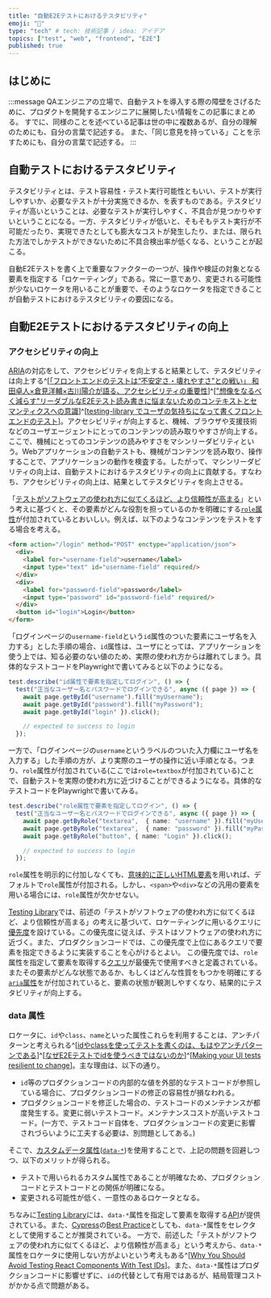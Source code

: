 ```yaml
---
title: "自動E2Eテストにおけるテスタビリティ"
emoji: "🧪"
type: "tech" # tech: 技術記事 / idea: アイデア
topics: ["test", "web", "frontend", "E2E"]
published: true
---
```


## はじめに

:::message
QAエンジニアの立場で、自動テストを導入する際の障壁をさげるために、プロダクトを開発するエンジニアに展開したい情報をこの記事にまとめる。
すでに、同様のことを述べている記事は世の中に複数あるが、自分の理解のためにも、自分の言葉で記述する。
また、「同じ意見を持っている」ことを示すためにも、自分の言葉で記述する。
:::

## 自動テストにおけるテスタビリティ

テスタビリティとは、テスト容易性・テスト実行可能性ともいい、テストが実行しやすいか、必要なテストが十分実施できるか、を表すものである。テスタビリティが高いということは、必要なテストが実行しやすく、不具合が見つかりやすいということになる。一方、テスタビリティが低いと、そもそもテスト実行が不可能だったり、実現できたとしても膨大なコストが発生したり、または、限られた方法でしかテストができないために不具合検出率が低くなる、ということが起こる。

自動E2Eテストを書く上で重要なファクターの一つが、操作や検証の対象となる要素を指定する「ロケーティング」である。常に一意であり、変更される可能性が少ないロケータを用いることが重要で、そのようなロケータを指定できることが自動テストにおけるテスタビリティの要因になる。

## 自動E2Eテストにおけるテスタビリティの向上

### アクセシビリティの向上

[ARIA](https://developer.mozilla.org/ja/docs/Web/Accessibility/ARIA)の対応をして、アクセシビリティを向上すると結果として、テスタビリティは向上する^[[「フロントエンドのテストは“不安定さ・壊れやすさ”との戦い」
和田卓人×倉見洋輔×古川陽介が語る、アクセシビリティの重要性](https://logmi.jp/tech/articles/328087)]^[["想像をなるべく減らす"リーダブルなE2Eテスト読み書きに悩まないためのコンテキストとセマンティクスへの意識](https://logmi.jp/tech/articles/327322)]^[[testing-library でユーザの気持ちになって書くフロントエンドのテスト](https://zenn.dev/tnyo43/articles/39e4caa321d0aa)]。アクセシビリティが向上すると、機械、ブラウザや支援技術などのユーザエージェントにとってのコンテンツの読み取りやすさが向上する。ここで、機械にとってのコンテンツの読みやすさをマシンリーダビリティという。Webアプリケーションの自動テストも、機械がコンテンツを読み取り、操作することで、アプリケーションの動作を検査する。したがって、マシンリーダビリティの向上は、自動テストにおけるテスタビリティの向上に貢献する。すなわち、アクセシビリティの向上は、結果としてテスタビリティを向上させる。

「[テストがソフトウェアの使われ方に似てくるほど、より信頼性が高まる](https://testing-library.com/docs/guiding-principles/)」という考えに基づくと、その要素がどんな役割を担っているのかを明確にする[`role`属性](https://www.w3.org/TR/wai-aria-1.1/#role_definitions)が付加されているとおいしい。例えば、以下のようなコンテンツをテストをする場合を考える。

```HTML
<form action="/login" method="POST" enctype="application/json">
  <div>
    <label for="username-field">username</label>
    <input type="text" id="username-field" required/>
  </div>
  <div>
    <label for="password-field">password</label>
    <input type="password" id="password-field" required/>
  </div>
  <button id="login">Login</button>
</form>
```

「ログインページの`username-field`という`id`属性のついた要素にユーザ名を入力する」とした手順の場合、`id`属性は、ユーザにとっては、アプリケーションを使う上では、知る必要のない値のため、実際の使われ方からは離れてしまう。具体的なテストコードをPlaywrightで書いてみると以下のようになる。

```typescript
test.describe("id属性で要素を指定してログイン", () => {
  test("正当なユーザー名とパスワードでログインできる", async ({ page }) => {
    await page.getById("username").fill("myUsername");
    await page.getById("password").fill("myPassword");
    await page.getById("login" }).click();

    // expected to success to login
  });
```

一方で、「ログインページの`username`というラベルのついた入力欄にユーザ名を入力する」した手順の方が、より実際のユーザの操作に近い手順となる。つまり、`role`属性が付加されている(ここでは`role=textbox`が付加されている)ことで、自動テストを実際の使われ方に近づけることができるようになる。具体的なテストコードをPlaywrightで書いてみる。

```typescript
test.describe("role属性で要素を指定してログイン", () => {
  test("正当なユーザー名とパスワードでログインできる", async ({ page }) => {
    await page.getByRole("textarea",  { name: "username" }).fill("myUsername");
    await page.getByRole("textarea",  { name: "password" }).fill("myPassword");
    await page.getByRole("button", { name: "Login" }).click();

    // expected to success to login
  });
```

`role`属性を明示的に付加しなくても、[意味的に正しいHTML要素](https://developer.mozilla.org/ja/docs/Learn/Accessibility/HTML)を用いれば、デフォルトで`role`属性が付加される。しかし、`<span>`や`<div>`などの汎用の要素を用いる場合には、`role`属性が欠かせない。

[Testing Library](https://wtesting-library.com/)では、前述の「テストがソフトウェアの使われ方に似てくるほど、より信頼性が高まる」の考えに基づいて、ロケーティングに用いるクエリに[優先度](https://testing-library.com/docs/queries/about#priority)を設けている。この優先度に従えば、テストはソフトウェアの使われ方に近づく。また、プロダクションコードでは、この優先度で上位にあるクエリで要素を指定できるように実装することを心がけるとよい。
この優先度では、`role`属性を指定して要素を取得する[クエリ](https://testing-library.com/docs/queries/byrole/)が最優先で使用すべきと定義されている。
またその要素がどんな状態であるか、もしくはどんな性質をもつかを明確にする[`aria`属性](https://www.w3.org/TR/wai-aria-1.1/#state_prop_def)をが付加されていると、要素の状態が観測しやすくなり、結果的にテスタビリティが向上する。

### data 属性

ロケータに、`id`や`class`、`name`といった属性これらを利用することは、アンチパターンと考えられる^[[idやclassを使ってテストを書くのは、もはやアンチパターンである](https://qiita.com/akameco/items/519f7e4d5442b2a9d2da)]^[[なぜE2Eテストでidを使うべきではないのか](https://autify.com/ja/blog/why-id-should-not-be-used)]^[[Making your UI tests resilient to change](https://kentcdodds.com/blog/making-your-ui-tests-resilient-to-change)]。主な理由は、以下の通り。

- `id`等のプロダクションコードの内部的な値を外部的なテストコードが参照している場合に、プロダクションコードの修正の容易性が損なわれる。
- プロダクションコードを修正した場合の、テストコードのメンテナンスが都度発生する。変更に弱いテストコード。メンテナンスコストが高いテストコード。(一方で、テストコード自体を、プロダクションコードの変更に影響されづらいように工夫する必要は、別問題としてある。)

そこで、[カスタムデータ属性](https://developer.mozilla.org/ja/docs/Learn/HTML/Howto/Use_data_attributes)([`data-*`](https://developer.mozilla.org/ja/docs/Web/HTML/Global_attributes/data-*))を使用することで、上記の問題を回避しつつ、以下のメリットが得られる。

- テストで用いられるカスタム属性であることが明確なため、プロダクションコードとテストコードとの関係が明確になる。
- 変更される可能性が低く、一意性のあるロケータとなる。

ちなみに[Testing Library](https://wtesting-library.com/)には、`data-*`属性を指定して要素を取得する[API](https://testing-library.com/docs/queries/bytestid/)が提供されている。また、[Cypress](https://www.cypress.io/)の[Best Practice](https://docs.cypress.io/guides/references/best-practices#Selecting-Elements)としても、`data-*`属性をセレクタとして使用することが推奨されている。
一方で、前述した「テストがソフトウェアの使われ方に似てくるほど、より信頼性が高まる」という考えから、`data-*`属性をロケータに使用しない方がよいという考えもある^[[Why You Should Avoid Testing React Components With Test IDs](https://betterprogramming.pub/why-you-should-avoid-testing-react-components-with-test-ids-ee50d20d37d2)]。また、`data-*`属性はプロダクションコードに影響せずに、`id`の代替として有用ではあるが、結局管理コストがかかる点で問題がある。
